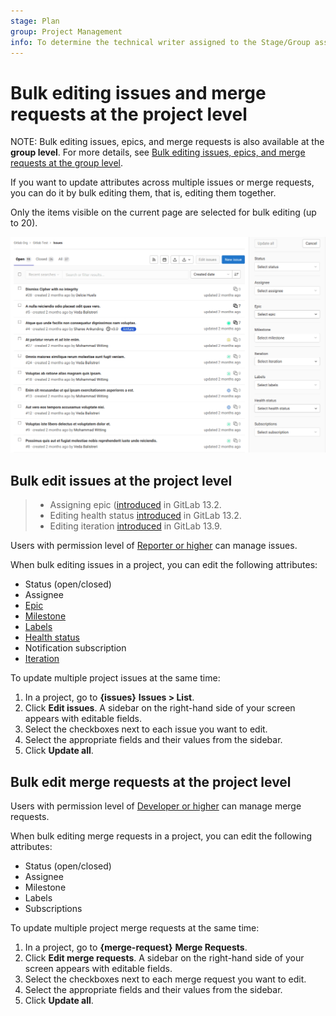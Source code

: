 ```yaml
---
stage: Plan
group: Project Management
info: To determine the technical writer assigned to the Stage/Group associated with this page, see https://about.gitlab.com/handbook/engineering/ux/technical-writing/#assignments
---
```


# Bulk editing issues and merge requests at the project level

NOTE:
Bulk editing issues, epics, and merge requests is also available at the **group level**.
For more details, see
[Bulk editing issues, epics, and merge requests at the group level](../group/bulk_editing/index.md).

If you want to update attributes across multiple issues or merge requests, you can do it
by bulk editing them, that is, editing them together.

Only the items visible on the current page are selected for bulk editing (up to 20).

![Bulk editing](img/bulk_editing_v13_11.png)

## Bulk edit issues at the project level

> - Assigning epic ([introduced](https://gitlab.com/gitlab-org/gitlab/-/issues/210470) in GitLab 13.2.
> - Editing health status [introduced](https://gitlab.com/gitlab-org/gitlab/-/issues/218395) in GitLab 13.2.
> - Editing iteration [introduced](https://gitlab.com/gitlab-org/gitlab/-/issues/196806) in GitLab 13.9.

Users with permission level of [Reporter or higher](../permissions.md) can manage issues.

When bulk editing issues in a project, you can edit the following attributes:

- Status (open/closed)
- Assignee
- [Epic](../group/epics/index.md)
- [Milestone](milestones/index.md)
- [Labels](labels.md)
- [Health status](issues/managing_issues.md#health-status)
- Notification subscription
- [Iteration](../group/iterations/index.md)

To update multiple project issues at the same time:

1. In a project, go to **{issues}** **Issues > List**.
1. Click **Edit issues**. A sidebar on the right-hand side of your screen appears with editable fields.
1. Select the checkboxes next to each issue you want to edit.
1. Select the appropriate fields and their values from the sidebar.
1. Click **Update all**.

## Bulk edit merge requests at the project level

Users with permission level of [Developer or higher](../permissions.md) can manage merge requests.

When bulk editing merge requests in a project, you can edit the following attributes:

- Status (open/closed)
- Assignee
- Milestone
- Labels
- Subscriptions

To update multiple project merge requests at the same time:

1. In a project, go to **{merge-request}** **Merge Requests**.
1. Click **Edit merge requests**. A sidebar on the right-hand side of your screen appears with
   editable fields.
1. Select the checkboxes next to each merge request you want to edit.
1. Select the appropriate fields and their values from the sidebar.
1. Click **Update all**.
